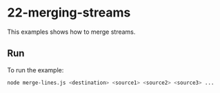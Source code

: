 # 22-merging-streams

This examples shows how to merge streams.


## Run

To run the example:

```bash
node merge-lines.js <destination> <source1> <source2> <source3> ...
```
